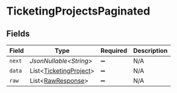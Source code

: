 # TicketingProjectsPaginated


## Fields

| Field                                                                  | Type                                                                   | Required                                                               | Description                                                            |
| ---------------------------------------------------------------------- | ---------------------------------------------------------------------- | ---------------------------------------------------------------------- | ---------------------------------------------------------------------- |
| `next`                                                                 | *JsonNullable\<String>*                                                | :heavy_minus_sign:                                                     | N/A                                                                    |
| `data`                                                                 | List\<[TicketingProject](../../models/components/TicketingProject.md)> | :heavy_minus_sign:                                                     | N/A                                                                    |
| `raw`                                                                  | List\<[RawResponse](../../models/components/RawResponse.md)>           | :heavy_minus_sign:                                                     | N/A                                                                    |